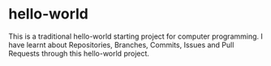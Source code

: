 # hello-world
This is a traditional hello-world starting project for computer programming.
I have learnt about Repositories, Branches, Commits, Issues and Pull Requests through this hello-world project.
